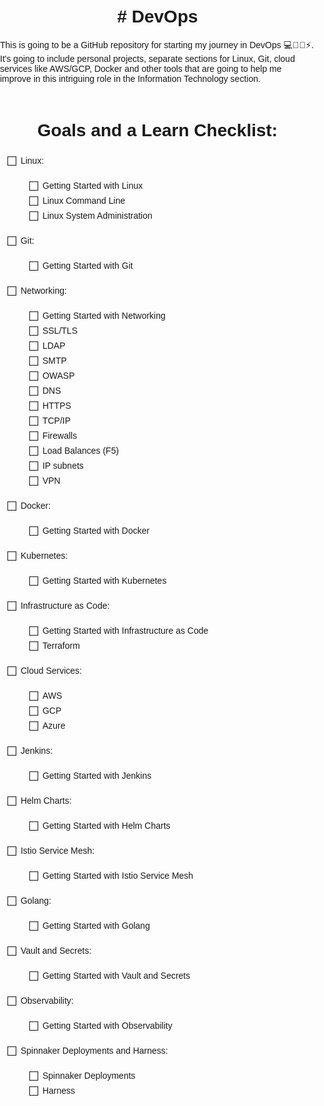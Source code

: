 <h1> # DevOps </h1>
This is going to be a GitHub repository for starting my journey in DevOps 💻👨‍💻⚡. It's going to include personal projects, separate sections for Linux, Git, cloud services like AWS/GCP, Docker and other tools that are going to help me improve in this intriguing role in the Information Technology section.


<!DOCTYPE html>
<html lang="en">
<head>
  <meta charset="UTF-8">
  <title>`README.md` Checklist of Goals and a Learn List</title>
  <style>
    /* Defined your CSS styles */
    body {
      margin: 0;
      padding: 0;
      font-family: Arial, sans-serif;
    }
    h1 {
      text-align: center;
      padding-top: 20px;
    }
    .checklist {
      list-style-type: none;
      padding-left: 0;
    }
    ul {
      padding-top: 2px;
      padding-left: 35px;
    }
    li {
      margin-left: -25px; /* Adjust indent for the checkbox */
      list-style-type: none;
    }
    input[type="checkbox"] {
      display: none; /* Hide the checkboxes */
    }
    label {
      display: inline-block;
    }
    label::before {
      content: '\2610'; /* Unicode character for empty checkbox */
      margin-right: 5px;
      font-size: 20px;
      vertical-align: middle;
    }
    input[type="checkbox"]:checked + label::before {
      content: '\2611'; /* Unicode character for checked checkbox */
      color: #888; /* Change color for checked items */
      text-decoration: line-through; /* Apply strikethrough to checked items */
    }
    input[type="checkbox"]:checked + label {
      text-decoration: line-through; /* Apply strikethrough to label text */
      color: #888; /* Change color for checked items */
    }
  </style>
</head>
<body>

<div>
  <h1>Goals and a Learn Checklist:</h1>
  <ul>
    <li>
      <input type="checkbox" id="item1">
      <label for="item1">Linux:</label>
    </li>
      <ul>
        <li>
          <input type="checkbox" id="item2">
          <label for="item2">Getting Started with Linux</label>
        </li>
        <li>
          <input type="checkbox" id="item3">
          <label for="item3">Linux Command Line</label>
        </li>
        <li>
          <input type="checkbox" id="item4">
          <label for="item4">Linux System Administration</label>
        </li>
        </li>
      </ul>
    </ul>
    <ul>
      <li>
        <input type="checkbox" id="item5">
        <label for="item5">Git:</label>
      </li>
      <ul>
        <li>
          <input type="checkbox" id="item6">
          <label for="item6">Getting Started with Git</label>
        </li>
      </ul>
    </ul>
    <ul>
      <li>
        <input type="checkbox" id="item7">
        <label for="item7">Networking:</label>
      </li>
      <ul>
        <li>
          <input type="checkbox" id="item8">
          <label for="item8">Getting Started with Networking</label>
        </li>
        <li>
          <input type="checkbox" id="item9">
          <label for="item9">SSL/TLS</label>
        </li>
        <li>
          <input type="checkbox" id="item10">
          <label for="item10">LDAP</label>
        </li>
        <li>
          <input type="checkbox" id="item11">
          <label for="item11">SMTP</label>
        </li>
        <li>
          <input type="checkbox" id="item12">
          <label for="item12">OWASP</label>
        </li>
        <li>
          <input type="checkbox" id="item13">
          <label for="item13">DNS</label>
        </li>
        <li>
          <input type="checkbox" id="item14">
          <label for="item14">HTTPS</label>
        </li>
        <li>
          <input type="checkbox" id="item16">
          <label for="item15">TCP/IP</label>
        </li>
        <li>
          <input type="checkbox" id="item18">
          <label for="item17">Firewalls</label>
        </li>
        <li>
          <input type="checkbox" id="item19">
          <label for="item19">Load Balances (F5)</label>
        </li>
        <li>
          <input type="checkbox" id="item20">
          <label for="item20">IP subnets</label>
        </li>
        <li>
          <input type="checkbox" id="item21">
          <label for="item21">VPN</label>
        </li>
      </ul>
    </ul>
    <ul>
      <li>
        <input type="checkbox" id="item22">
        <label for="item22">Docker:</label>
      </li>
      <ul>
        <li>
          <input type="checkbox" id="item23">
          <label for="item23">Getting Started with Docker</label>
        </li>
      </ul>
    </ul>
    <ul>
      <li>
        <input type="checkbox" id="item24">
        <label for="item24">Kubernetes:</label>
      </li>
      <ul>
        <li>
          <input type="checkbox" id="item25">
          <label for="item25">Getting Started with Kubernetes</label>
        </li>
      </ul>
    </ul>
    <ul>
      <li>
        <input type="checkbox" id="item26">
        <label for="item26">Infrastructure as Code:</label>
      </li>
      <ul>
        <li>
          <input type="checkbox" id="item27">
          <label for="item27">Getting Started with Infrastructure as Code</label>
        </li>
        <li>
          <input type="checkbox" id="item28">
          <label for="item28">Terraform</label>
        </li>
      </ul>
    </ul>
    <ul>
      <li>
        <input type="checkbox" id="item29">
        <label for="item29">Cloud Services:</label>
      </li>
      <ul>
        <li>
          <input type="checkbox" id="item30">
          <label for="item30">AWS</label>
        </li>
        <li>
          <input type="checkbox" id="item31">
          <label for="item31">GCP</label>
        </li>
        <li>
          <input type="checkbox" id="item32">
          <label for="item32">Azure</label>
        </li>
      </ul>
    </ul>
    <ul>
      <li>
        <input type="checkbox" id="item33">
        <label for="item33">Jenkins:</label>
      </li>
      <ul>
        <li>
          <input type="checkbox" id="item34">
          <label for="item34">Getting Started with Jenkins</label>
        </li>
      </ul>
    </ul>
    <ul>
      <li>
        <input type="checkbox" id="item35">
        <label for="item35">Helm Charts:</label>
      </li>
      <ul>
        <li>
          <input type="checkbox" id="item36">
          <label for="item36">Getting Started with Helm Charts</label>
        </li>
      </ul>
    </ul>
    <ul>
      <li>
        <input type="checkbox" id="item37">
        <label for="item37">Istio Service Mesh:</label>
      </li>
      <ul>
        <li>
          <input type="checkbox" id="item38">
          <label for="item38">Getting Started with Istio Service Mesh</label>
        </li>
      </ul>
    </ul>
    <ul>
      <li>
        <input type="checkbox" id="item39">
        <label for="item39">Golang:</label>
      </li>
      <ul>
        <li>
          <input type="checkbox" id="item40">
          <label for="item40">Getting Started with Golang</label>
        </li>
      </ul>
    </ul>
    <ul>
      <li>
        <input type="checkbox" id="item41">
        <label for="item41">Vault and Secrets:</label>
      </li>
      <ul>
        <li>
          <input type="checkbox" id="item42">
          <label for="item42">Getting Started with Vault and Secrets</label>
        </li>
      </ul>
    </ul>
    <ul>
      <li>
        <input type="checkbox" id="item43">
        <label for="item43">Observability:</label>
      </li>
      <ul>
        <li>
          <input type="checkbox" id="item44">
          <label for="item44">Getting Started with Observability</label>
        </li>
      </ul>
    </ul>
    <ul>
      <li>
        <input type="checkbox" id="item45">
        <label for="item45">Spinnaker Deployments and Harness:</label>
      </li>
      <ul>
        <li>
          <input type="checkbox" id="item46">
          <label for="item46">Spinnaker Deployments</label>
        </li>
        <li>
          <input type="checkbox" id="item47">
          <label for="item47">Harness</label>
        </li>
      </ul>
    </ul>
  </ul>
</div>

<script>
  // Dynamically create checkboxes on the page load
  document.addEventListener('DOMContentLoaded', function() {
    const checkboxes = document.querySelectorAll('.checklist input[type="checkbox"]');
    
    checkboxes.forEach(function(checkbox) {
      checkbox.checked = localStorage.getItem(checkbox.id) === 'true'; // Check the checkbox if stored state is 'true'
      
      checkbox.addEventListener('change', function() {
        localStorage.setItem(checkbox.id, this.checked); // Save checkbox state to localStorage on change
      });
    });
  });
</script>

<!-- This part will not be rendered in GitHub -->
<!-- Hide the style tag content from README.md -->
<!-- Display: none will prevent rendering in Markdown -->
<style>
  body::before {
    content: '<style>'; /* Start style tag */
    display: none;
  }
  body::after {
    content: '</'; /* End style tag */
    display: none;
  }
  /* This is necessary to prevent auto-closing of the tag in markdown */
  body::after {
    content: 'style>'; /* End style tag */
    display: none;
  }
</style>

</body>
</html>